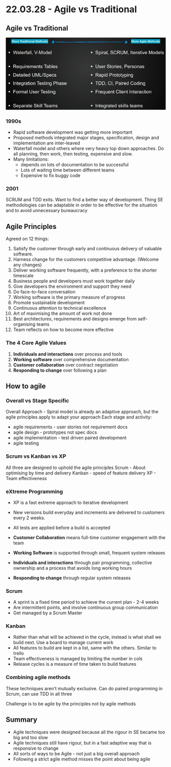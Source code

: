 # 22.03.28 - Agile vs Traditional
## Agile vs Traditional 
![f69acdea26ed6e946058f58991245dcd.png](../_resources/f69acdea26ed6e946058f58991245dcd.png)

### 1990s
- Rapid software development was getting more important
- Proposed methods integrated major stages, specification, design and implementation are inter-leaved
- Waterfall model and others where very heavy top down approaches. Do all planning, then work, then testing, expensive and slow.
- Many limitations:
	- depends on lots of documentation to be successful
	- Lots of waiting time between different teams
	- Expensive to fix buggy code
### 2001
SCRUM and TDD exits. Want to find a better way of development. Thing SE methodologies can be adaptable in order to be effective for the situation and to avoid unnecessary bureaucracy

## Agile Principles
Agreed on 12 things:
1. Satisfy the customer through early and continuous delivery of valuable software.
2. Harness change for the customers competitive advantage. (Welcome any changes)
3. Deliver working software frequently, with a preference to the shorter timescale
4. Business people and developers must work together daily
5. Give developers the environment and support they need
6. Do face-to-face conversation
7. Working software is the primary measure of progress
8. Promote sustainable development
9. Continuous attention to technical excellence
10. Art of maximising the amount of work not done
11. Best architectures, requirements and designs emerge from self-organising teams
12. Team reflects on how to become more effective

### The 4 Core Agile Values
1. **Individuals and interactions** over process and tools
2. **Working software** over comprehensive documentation
3. **Customer collaboration** over contract negotiation
4. **Responding to change** over following a plan

## How to agile
### Overall vs Stage Specific
Overall Approach - Spiral model is already an adaptive approach, but the agile principles apply to adapt your approach
Each stage and activity:
- agile requirements - user stories not requirement docs
- agile design - prototypes not spec docs
- agile implementation - test driven paired development
- agile testing

### Scrum vs Kanban vs XP
All three are designed to uphold the agile principles 
Scrum - About optimising by time and delivery
Kanban - speed of feature delivery
XP - Team effectiveness

### eXtreme Programming
- XP is a fast extreme approach to iterative development
- New versions build everyday and increments are delivered to customers every 2 weeks. 
- All tests are applied before a build is accepted

- **Customer Collaboration** means full-time customer engagement with the team
- **Working Software** is supported through small, frequent system releases
- **Individuals and interactions** through pair programming, collective ownership and a process that avoids long working hours
- **Responding to change** through regular system releases

### Scrum
- A sprint is a fixed time period to achieve the current plan - 2-4 weeks
- Are intermittent points, and involve continuous group communication
- Get managed by a Scrum Master

### Kanban
- Rather than what will be achieved in the cycle, instead is what shall we build next. Use a board to manage current work
- All features to build are kept in a list, same with the others. Similar to trello
- Team effectiveness is managed by limiting the number in cols
- Release cycles is a measure of time taken to build features

### Combining agile methods
These techniques aren't mutually exclusive. Can do paired programming in Scrum, can use TDD in all three

Challenge is to be agile by the principles not by agile methods

## Summary
- Agile techniques were designed because all the rigour in SE became too big and too slow
- Agile techniques still have rigour, but in a fast adaptive way that is responsive to change
- All sorts of ways to be Agile - not just a big overall approach
- Following a strict agile method misses the point about being agile